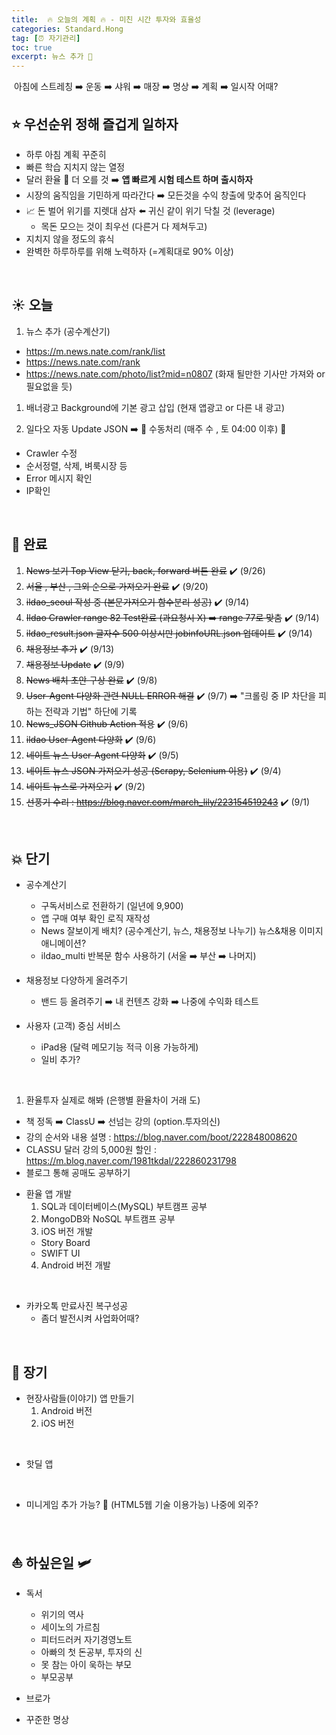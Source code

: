 ```yaml
---
title:  🔥 오늘의 계획 🔥 - 미친 시간 투자와 효율성
categories: Standard.Hong
tag: [⏰ 자기관리]
toc: true
excerpt: 뉴스 추가 📌
---
```

​​
아침에 스트레칭 ➡️ 운동 ➡️ 샤워 ➡️ 매장 ➡️ 명상 ➡️ 계획 ➡️ 일시작 어때?
​​​
## ⭐️ 우선순위 정해 즐겁게 일하자

+ 하루 아침 계획 꾸준히
+ 빠른 학습 지치지 않는 열정
+ 달러 환율 💸 더 오를 것 ➡️ **앱 빠르게 시험 테스트 하며 출시하자**
+ 시장의 움직임을 기민하게 따라간다 ➡️ 모든것을 수익 창출에 맞추어 움직인다
+ 📈 돈 벌어 위기를 지렛대 삼자 ⬅️ 귀신 같이 위기 닥칠 것 (leverage)
  - 목돈 모으는 것이 최우선 (다른거 다 제쳐두고)
+ 지치지 않을 정도의 휴식
+ 완벽한 하루하루를 위해 노력하자 (=계획대로 90% 이상)

​

## ☀️ 오늘

1. 뉴스 추가 (공수계산기)
  - <https://m.news.nate.com/rank/list>
  - <https://news.nate.com/rank>
  - <https://news.nate.com/photo/list?mid=n0807> (화재 될만한 기사만 가져와 or 필요없을 듯)

1. 배너광고 Background에 기본 광고 삽입 (현재 앱광고 or 다른 내 광고)

1. 일다오 자동 Update JSON ➡️ 👋 수동처리 (매주 수 , 토 04:00 이후) 📌
  - Crawler 수정
  - 순서정렬, 삭제, 벼룩시장 등
  - Error 메시지 확인
  - IP확인

​

## 🏁 완료 &nbsp; 
1. ~~News 보기 Top View 닫기, back, forward 버튼 완료~~ ✔️ (9/26)
1. ~~서울 , 부산 , 그외 순으로 가져오기 완료~~ ✔️ (9/20)
1. ~~ildao_seoul 작성 중 (본문가져오기 함수분리 성공)~~ ✔️ (9/14)
1. ~~Ildao Crawler range 82 Test완료 (과요청시 X) ➡️ range 77로 맞춤~~ ✔️ (9/14)
1. ~~ildao_result.json 글자수 500 이상시만 jobinfoURL.json 업데이트~~ ✔️ (9/14)
1. ~~채용정보 추가~~ ✔️ (9/13)
1. ~~채용정보 Update~~ ✔️ (9/9)
1. ~~News 배치 초안 구상 완료~~ ✔️ (9/8)
1. ~~User-Agent 다양화 관련 NULL ERROR 해결~~ ✔️ (9/7) ➡️ "크롤링 중 IP 차단을 피하는 전략과 기법" 하단에 기록
1. ~~News_JSON Github Action 적용~~  ✔️ (9/6)
1. ~~ildao User-Agent 다양화~~  ✔️ (9/6)
1. ~~네이트 뉴스 User-Agent 다양화~~  ✔️ (9/5)
1. ~~네이트 뉴스 JSON 가져오기 성공 (Scrapy, Selenium 이용)~~  ✔️ (9/4)
1. ~~네이트 뉴스로 가져오기~~ ✔️ (9/2)
1. ~~선풍기 수리 : <https://blog.naver.com/march_lily/223154519243>~~ ✔️ (9/1)

​

## 💥 단기

+ 공수계산기
  - 구독서비스로 전환하기 (일년에 9,900)
  - 앱 구매 여부 확인 로직 재작성
  - News 잘보이게 배치? (공수계산기, 뉴스, 채용정보 나누기) 뉴스&채용 이미지 애니메이션?
  - ildao_multi 반복문 함수 사용하기 (서울 ➡️ 부산 ➡️ 나머지)
​
+ 채용정보 다양하게 올려주기
  - 밴드 등 올려주기 ➡️ 내 컨텐츠 강화 ➡️ 나중에 수익화 테스트

+ 사용자 (고객) 중심 서비스
  - iPad용 (달력 메모기능 적극 이용 가능하게)
  - 일비 추가?

​

1. 환율투자 실제로 해봐 (은행별 환율차이 거래 도)
  - 책 정독 ➡️ ClassU ➡️ 선넘는 강의 (option.투자의신)
  - 강의 순서와 내용 설명 : <https://blog.naver.com/boot/222848008620>
  - CLASSU 달러 강의 5,000원 할인 : <https://m.blog.naver.com/1981tkdal/222860231798>
  - 블로그 통해 공매도 공부하기

+ 환율 앱 개발
  1. SQL과 데이터베이스(MySQL) 부트캠프 공부
  2. MongoDB와 NoSQL 부트캠프 공부
  3. iOS 버전 개발
    - Story Board
    - SWIFT UI
  4. Android 버전 개발

​

+ 카카오톡 만료사진 복구성공
  - 좀더 발전시켜 사업화어때?

​

## 🚀 장기

+ 현장사람들(이야기) 앱 만들기
  1. Android 버전
  2. iOS 버전

​

+ 핫딜 앱

​

+ 미니게임 추가 가능? 🤔 (HTML5웹 기술 이용가능) 나중에 외주?

​

## ⛵️ 하싶은일 🛩️

+ 독서
  - 위기의 역사
  - 세이노의 가르침
  - 피터드러커 자기경영노트
  - 아빠의 첫 돈공부, 투자의 신
  - 못 참는 아이 욱하는 부모
  - 부모공부

+ 브로가

+ 꾸준한 명상